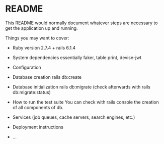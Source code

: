 # README

This README would normally document whatever steps are necessary to get the
application up and running.

Things you may want to cover:

* Ruby version
2.7.4 + rails 6.1.4
* System dependencies
essentially faker, table print, devise-jwt
* Configuration

* Database creation
rails db:create
* Database initialization
rails db:migrate (check afterwards with rails db:migrate:status)
* How to run the test suite
You can check with rails console the creation of all components of db.
* Services (job queues, cache servers, search engines, etc.)

* Deployment instructions

* ...
